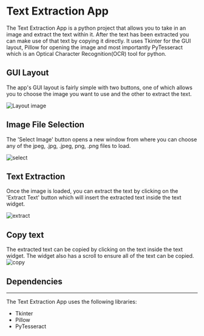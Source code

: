# Text Extraction App
The Text Extraction App is a python project that allows you to take in an image and extract the text within it. After the text has been extracted you can make use of that text by copying it directly. It uses Tkinter for the GUI layout, Pillow for opening the image and most importantly PyTesseract which is an Optical Character Recognition(OCR) tool for python.
## GUI Layout
The app's GUI layout is fairly simple with two buttons, one of which allows you to choose the image you want to use and the other to extract the text.

![Layout image](https://github.com/samriddhinechali1/ocr-text-extraction/assets/120707106/9d7bdbc1-abe8-45f3-a8ec-5bfc803abd02)
## Image File Selection
The 'Select Image' button opens a new window from where you can choose any of the jpeg, .jpg, .jpeg, png, .png files to load.

![select](https://github.com/samriddhinechali1/ocr-text-extraction/assets/120707106/31fd6b85-af04-40c1-8e1c-fc6bec034a50)
## Text Extraction
Once the image is loaded, you can extract the text by clicking on the 'Extract Text' button which will insert the extracted text inside the text widget.

![extract](https://github.com/samriddhinechali1/ocr-text-extraction/assets/120707106/1e5b4bab-6dfd-4cae-a078-a5de469245d4)
## Copy text
The extracted text can be copied by clicking on the text inside the text widget. The widget also has a scroll to ensure all of the text can be copied.
![copy](https://github.com/samriddhinechali1/ocr-text-extraction/assets/120707106/8de0fffd-d306-49eb-ba85-9eebde8bfcac)
## Dependencies
***
The Text Extraction App uses the following libraries:
* Tkinter
* Pillow
* PyTesseract

